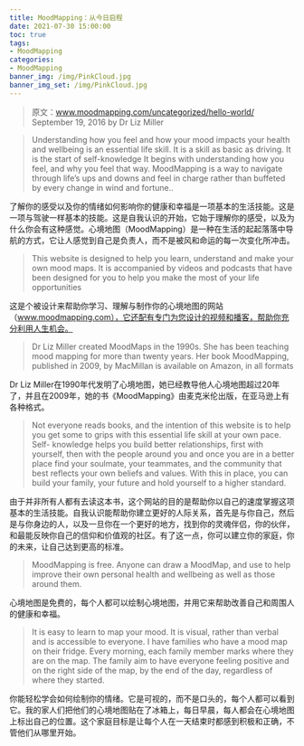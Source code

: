 ```yaml
---
title: MoodMapping：从今日启程
date: 2021-07-30 15:00:00
toc: true
tags:
- MoodMapping
categories:
- MoodMapping
banner_img: /img/PinkCloud.jpg
banner_img_set: /img/PinkCloud.jpg
---
```


> 原文：www.moodmapping.com/uncategorized/hello-world/
> September 19, 2016 by Dr Liz Miller

> Understanding how you feel and how your mood impacts your health and wellbeing is an essential life skill. It is a skill as basic as driving.  It is the start of self-knowledge It begins with understanding how you feel, and why you feel that way. MoodMapping is a way to navigate through life’s ups and downs and feel in charge rather than buffeted by every change in wind and fortune..

了解你的感受以及你的情绪如何影响你的健康和幸福是一项基本的生活技能。这是一项与驾驶一样基本的技能。这是自我认识的开始，它始于理解你的感受，以及为什么你会有这种感觉。心境地图（MoodMapping）是一种在生活的起起落落中导航的方式，它让人感觉到自己是负责人，而不是被风和命运的每一次变化所冲击。

> This website is designed to help you learn, understand and make your own mood maps. It is accompanied by videos and podcasts that have been designed for you to help you make the most of your life opportunities

这是个被设计来帮助你学习、理解与制作你的心境地图的网站（www.moodmapping.com），它还配有专门为您设计的视频和播客，帮助你充分利用人生机会。

> Dr Liz Miller created MoodMaps in the 1990s. She has been teaching mood mapping for more than twenty years. Her book MoodMapping, published in 2009, by MacMillan is available on Amazon, in all formats

Dr Liz Miller在1990年代发明了心境地图，她已经教导他人心境地图超过20年了，并且在2009年，她的书《MoodMapping》由麦克米伦出版，在亚马逊上有各种格式。

> Not everyone reads books, and the intention of this website is to help you get some to grips with this essential life skill at your own pace. Self- knowledge helps you build better relationships, first with yourself, then with the people around you and once you are in a better place find your soulmate, your teammates, and the community that best reflects your own beliefs and values. With this in place, you can build your family, your future and hold yourself to a higher standard.

由于并非所有人都有去读这本书，这个网站的目的是帮助你以自己的速度掌握这项基本的生活技能。自我认识能帮助你建立更好的人际关系，首先是与你自己，然后是与你身边的人，以及一旦你在一个更好的地方，找到你的灵魂伴侣，你的伙伴，和最能反映你自己的信仰和价值观的社区。有了这一点，你可以建立你的家庭，你的未来，让自己达到更高的标准。

> MoodMapping is free. Anyone can draw a MoodMap, and use to help improve their own personal health and wellbeing as well as those around them.

心境地图是免费的，每个人都可以绘制心境地图，并用它来帮助改善自己和周围人的健康和幸福。

> It is easy to learn to map your mood. It is visual, rather than verbal and is accessible to everyone. I have families who have a mood map on their fridge. Every morning, each family member marks where they are on the map. The family aim to have everyone feeling positive and on the right side of the map, by the end of the day, regardless of where they started.

你能轻松学会如何绘制你的情绪。它是可视的，而不是口头的，每个人都可以看到它。我的家人们把他们的心境地图贴在了冰箱上，每日早晨，每人都会在心境地图上标出自己的位置。这个家庭目标是让每个人在一天结束时都感到积极和正确，不管他们从哪里开始。
